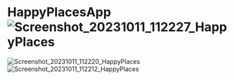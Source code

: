 # HappyPlacesApp![Screenshot_20231011_112227_HappyPlaces](https://github.com/celenaaponce/HappyPlacesApp/assets/138083273/8be33519-a349-4e74-b823-b28aed6fc404)
![Screenshot_20231011_112220_HappyPlaces](https://github.com/celenaaponce/HappyPlacesApp/assets/138083273/da59119d-ebb5-438d-a9e4-310c0b191e56)
![Screenshot_20231011_112212_HappyPlaces](https://github.com/celenaaponce/HappyPlacesApp/assets/138083273/9e9cb59d-2446-4b4f-9569-85ff056d150c)
